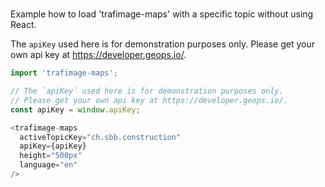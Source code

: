 #

Example how to load 'trafimage-maps' with a specific topic without using React.

The `apiKey` used here is for demonstration purposes only.
Please get your own api key at https://developer.geops.io/.

```js
import 'trafimage-maps';

// The `apiKey` used here is for demonstration purposes only.
// Please get your own api key at https://developer.geops.io/.
const apiKey = window.apiKey;

<trafimage-maps
  activeTopicKey="ch.sbb.construction"
  apiKey={apiKey}
  height="500px"
  language="en"
/>
```

